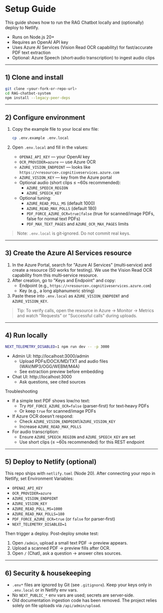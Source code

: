 # Setup Guide

This guide shows how to run the RAG Chatbot locally and (optionally) deploy to Netlify.

- Runs on Node.js 20+
- Requires an OpenAI API key
- Uses Azure AI Services (Vision Read OCR capability) for fast/accurate PDF text extraction
- Optional: Azure Speech (short‑audio transcription) to ingest audio clips

---

## 1) Clone and install

```bash
git clone <your-fork-or-repo-url>
cd RAG-chatbot-system
npm install --legacy-peer-deps
```

---

## 2) Configure environment

1. Copy the example file to your local env file:
   ```bash
   cp .env.example .env.local
   ```

2. Open `.env.local` and fill in the values:
   - `OPENAI_API_KEY` — your OpenAI key
   - `OCR_PROVIDER=azure` — use Azure OCR
   - `AZURE_VISION_ENDPOINT` — looks like `https://<resource>.cognitiveservices.azure.com`
   - `AZURE_VISION_KEY` — key from the Azure portal
   - Optional audio (short clips ≤ ~60s recommended):
     - `AZURE_SPEECH_REGION`
     - `AZURE_SPEECH_KEY`
   - Optional tuning:
     - `AZURE_READ_POLL_MS` (default 1000)
     - `AZURE_READ_MAX_POLLS` (default 180)
     - `PDF_FORCE_AZURE_OCR=true|false` (true for scanned/image PDFs, false for normal text PDFs)
     - `PDF_MAX_TEXT_PAGES` and `AZURE_OCR_MAX_PAGES` limits

> Note: `.env.local` is git‑ignored. Do not commit real keys.

---

## 3) Create the Azure AI Services resource

1. In the Azure Portal, search for "Azure AI Services" (multi‑service) and create a resource (S0 works for testing). We use the Vision Read OCR capability from this multi‑service resource.
2. After creation, go to "Keys and Endpoint" and copy:
   - Endpoint (e.g., `https://<resource>.cognitiveservices.azure.com`)
   - Key (e.g., a long alphanumeric string)
3. Paste these into `.env.local` as `AZURE_VISION_ENDPOINT` and `AZURE_VISION_KEY`.

> Tip: To verify calls, open the resource in Azure → Monitor → Metrics and watch "Requests" or "Successful calls" during uploads.

---

## 4) Run locally

```bash
NEXT_TELEMETRY_DISABLED=1 npm run dev -- -p 3000
```

- Admin UI: http://localhost:3000/admin
  - Upload PDFs/DOCX/MD/TXT and audio files (WAV/MP3/OGG/WEBM/M4A)
  - See extraction preview before embedding
- Chat UI: http://localhost:3000
  - Ask questions, see cited sources

Troubleshooting
- If a simple text PDF shows low/no text:
  - Try `PDF_FORCE_AZURE_OCR=false` (parser‑first) for text‑heavy PDFs
  - Or keep `true` for scanned/image PDFs
- If Azure OCR doesn’t respond:
  - Check `AZURE_VISION_ENDPOINT`/`AZURE_VISION_KEY`
  - Increase `AZURE_READ_MAX_POLLS`
 - For audio transcription:
   - Ensure `AZURE_SPEECH_REGION` and `AZURE_SPEECH_KEY` are set
   - Use short clips (≤ ~60s recommended) for this REST endpoint

---

## 5) Deploy to Netlify (optional)

This repo ships with `netlify.toml` (Node 20). After connecting your repo in Netlify, set Environment Variables:

- `OPENAI_API_KEY`
- `OCR_PROVIDER=azure`
- `AZURE_VISION_ENDPOINT`
- `AZURE_VISION_KEY`
- `AZURE_READ_POLL_MS=1000`
- `AZURE_READ_MAX_POLLS=180`
- `PDF_FORCE_AZURE_OCR=true` (or `false` for parser‑first)
- `NEXT_TELEMETRY_DISABLED=1`

Then trigger a deploy. Post‑deploy smoke test:
1. Open `/admin`, upload a small text PDF → preview appears.
2. Upload a scanned PDF → preview fills after OCR.
3. Open `/` (Chat), ask a question → answer cites sources.

---

## 6) Security & housekeeping

- `.env*` files are ignored by Git (see `.gitignore`). Keep your keys only in `.env.local` or in Netlify env vars.
- No `NEXT_PUBLIC_*` env vars are used; secrets are server‑side.
- Old documentation ingestion code has been removed. The project relies solely on file uploads via `/api/admin/upload`.
